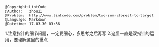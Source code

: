 ```
@Copyright:LintCode
@Author:   zhou21
@Problem:  http://www.lintcode.com/problem/two-sum-closest-to-target
@Language: Markdown
@Datetime: 17-03-30 03:36
```

1.注意指针的细节问题，一定要细心，多思考之后再写
2.这里一直是双指针的运用，要理解这里的重点